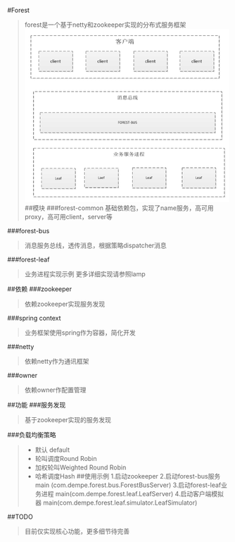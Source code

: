 #Forest
>forest是一个基于netty和zookeeper实现的分布式服务框架
![Alt text](./doc/forest.png)
##模块
###forest-common
>基础依赖包，实现了name服务，高可用proxy，高可用client，server等

###forest-bus
>消息服务总线，透传消息，根据策略dispatcher消息

###forest-leaf
>业务进程实现示例
>更多详细实现请参照lamp

##依赖
###zookeeper
> 依赖zookeeper实现服务发现

###spring context
>业务框架使用spring作为容器，简化开发

###netty
>依赖netty作为通讯框架

###owner
>依赖owner作配置管理

##功能
###服务发现
>基于zookeeper实现的服务发现

###负载均衡策略
> *  默认 default
> * 轮叫调度Round Robin
> * 加权轮叫Weighted Round Robin
>* 哈希调度Hash
##使用示例
>1.启动zookeeper
>2.启动forest-bus服务  main (com.dempe.forest.bus.ForestBusServer)
>3.启动forest-leaf业务进程 main(com.dempe.forest.leaf.LeafServer)
>4.启动客户端模拟器 main(com.dempe.forest.leaf.simulator.LeafSimulator)

##TODO
>目前仅实现核心功能，更多细节待完善